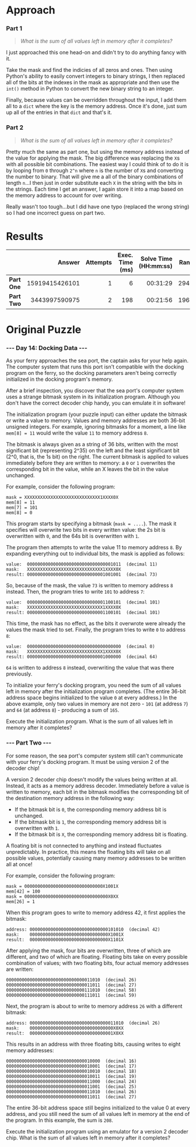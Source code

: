 # Approach

### Part 1
> _What is the sum of all values left in memory after it completes?_

I just approached this one head-on and didn't try to do anything fancy with it.

Take the mask and find the indicies of all zeros and ones. Then using Python's ability to easily
convert integers to binary strings, I then replaced all of the bits at the indexes in the mask as
appropriate and then use the `int()` method in Python to convert the new binary string to an integer.

Finally, because values can be overridden throughout the input, I add them all to a `dict` where the key
is the memory address. Once it's done, just sum up all of the entries in that `dict` and that's it.

### Part 2
> _What is the sum of all values left in memory after it completes?_

Pretty much the same as part one, but using the memory address instead of the value for applying the mask.
The big difference was replacing the `X`s with all possible bit combinations. The easiest way I could think
of to do it is by looping from `0` through `2^n` where `n` is the number of `X`s and converting the
number to binary. That will give me a all of the binary combinations of length `n`...I then just
in order substitute each `X` in the string with the bits in the strings. Each time I get an answer, I
again store it into a map based on the memory address to account for over writing.

Really wasn't too tough...but I did have one typo (replaced the wrong string) so I had one incorrect
guess on part two.

# Results

|    | Answer     | Attempts  | Exec. Time (ms) | Solve Time (HH:mm:ss) | Rank |
| ------ |-----------:| ---------:| -------------------:| ----:| ----:|
| **Part One**  | 15919415426101  | 1  | 6  | 00:31:29  | 2940  |
| **Part Two**  | 3443997590975  | 2  | 198  | 00:21:56  | 1962  |

# Original Puzzle

### --- Day 14: Docking Data ---
As your ferry approaches the sea port, the captain asks for your help again. The computer system that
runs this port isn't compatible with the docking program on the ferry, so the docking parameters aren't
being correctly initialized in the docking program's memory.

After a brief inspection, you discover that the sea port's computer system uses a strange bitmask
system in its initialization program. Although you don't have the correct decoder chip handy, you can
emulate it in software!

The initialization program (your puzzle input) can either update the bitmask or write a value to
memory. Values and memory addresses are both 36-bit unsigned integers. For example, ignoring
bitmasks for a moment, a line like `mem[8] = 11` would write the value `11` to memory address `8`.

The bitmask is always given as a string of 36 bits, written with the most significant bit (representing
2^35) on the left and the least significant bit (2^0, that is, the 1s bit) on the right. The current
bitmask is applied to values immediately before they are written to memory: a `0` or `1` overwrites the
corresponding bit in the value, while an X leaves the bit in the value unchanged.

For example, consider the following program:
```
mask = XXXXXXXXXXXXXXXXXXXXXXXXXXXXX1XXXX0X
mem[8] = 11
mem[7] = 101
mem[8] = 0
```
This program starts by specifying a bitmask (`mask = ....`). The mask it specifies will overwrite
two bits in every written value: the 2s bit is overwritten with `0`, and the 64s bit is overwritten
with `1`.

The program then attempts to write the value 11 to memory address `8`. By expanding everything out to
individual bits, the mask is applied as follows:
```
value:  000000000000000000000000000000001011  (decimal 11)
mask:   XXXXXXXXXXXXXXXXXXXXXXXXXXXXX1XXXX0X
result: 000000000000000000000000000001001001  (decimal 73)
```
So, because of the mask, the value `73` is written to memory address `8` instead. Then, the program
tries to write `101` to address `7`:
```
value:  000000000000000000000000000001100101  (decimal 101)
mask:   XXXXXXXXXXXXXXXXXXXXXXXXXXXXX1XXXX0X
result: 000000000000000000000000000001100101  (decimal 101)
```
This time, the mask has no effect, as the bits it overwrote were already the values the mask tried to
set. Finally, the program tries to write `0` to address `8`:
```
value:  000000000000000000000000000000000000  (decimal 0)
mask:   XXXXXXXXXXXXXXXXXXXXXXXXXXXXX1XXXX0X
result: 000000000000000000000000000001000000  (decimal 64)
```
`64` is written to address `8` instead, overwriting the value that was there previously.

To initialize your ferry's docking program, you need the sum of all values left in memory after the
initialization program completes. (The entire 36-bit address space begins initialized to the value `0` at
every address.) In the above example, only two values in memory are not zero - `101` (at address `7`) and
`64` (at address `8`) - producing a sum of `165`.

Execute the initialization program. What is the sum of all values left in memory after it completes?

### --- Part Two ---
For some reason, the sea port's computer system still can't communicate with your ferry's docking
program. It must be using version 2 of the decoder chip!

A version 2 decoder chip doesn't modify the values being written at all. Instead, it acts as a memory
address decoder. Immediately before a value is written to memory, each bit in the bitmask modifies the
corresponding bit of the destination memory address in the following way:

* If the bitmask bit is `0`, the corresponding memory address bit is unchanged.
* If the bitmask bit is `1`, the corresponding memory address bit is overwritten with `1`.
* If the bitmask bit is `X`, the corresponding memory address bit is floating.

A floating bit is not connected to anything and instead fluctuates unpredictably. In practice, this
means the floating bits will take on all possible values, potentially causing many memory addresses to
be written all at once!

For example, consider the following program:
```
mask = 000000000000000000000000000000X1001X
mem[42] = 100
mask = 00000000000000000000000000000000X0XX
mem[26] = 1
```
When this program goes to write to memory address 42, it first applies the bitmask:
```
address: 000000000000000000000000000000101010  (decimal 42)
mask:    000000000000000000000000000000X1001X
result:  000000000000000000000000000000X1101X
```
After applying the mask, four bits are overwritten, three of which are different, and two of which are
floating. Floating bits take on every possible combination of values; with two floating bits, four
actual memory addresses are written:
```
000000000000000000000000000000011010  (decimal 26)
000000000000000000000000000000011011  (decimal 27)
000000000000000000000000000000111010  (decimal 58)
000000000000000000000000000000111011  (decimal 59)
```
Next, the program is about to write to memory address `26` with a different bitmask:
```
address: 000000000000000000000000000000011010  (decimal 26)
mask:    00000000000000000000000000000000X0XX
result:  00000000000000000000000000000001X0XX
```
This results in an address with three floating bits, causing writes to eight memory addresses:
```
000000000000000000000000000000010000  (decimal 16)
000000000000000000000000000000010001  (decimal 17)
000000000000000000000000000000010010  (decimal 18)
000000000000000000000000000000010011  (decimal 19)
000000000000000000000000000000011000  (decimal 24)
000000000000000000000000000000011001  (decimal 25)
000000000000000000000000000000011010  (decimal 26)
000000000000000000000000000000011011  (decimal 27)
```
The entire 36-bit address space still begins initialized to the value 0 at every address, and you
still need the sum of all values left in memory at the end of the program. In this example, the sum is
`208`.

Execute the initialization program using an emulator for a version 2 decoder chip. What is the sum of
all values left in memory after it completes?
